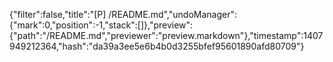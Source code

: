 {"filter":false,"title":"[P] /README.md","undoManager":{"mark":0,"position":-1,"stack":[]},"preview":{"path":"/README.md","previewer":"preview.markdown"},"timestamp":1407949212364,"hash":"da39a3ee5e6b4b0d3255bfef95601890afd80709"}